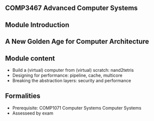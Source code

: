 
## COMP3467 Advanced Computer Systems
## Module Introduction


## A New Golden Age for Computer Architecture


## Module content

* Build a (virtual) computer from (virtual) scratch: nand2tetris
* Designing for performance: pipeline, cache, multicore
* Breaking the abstraction layers: security and performance


## Formalities

* Prerequisite: COMP1071 Computer Systems Computer Systems 
* Assesseed by exam



